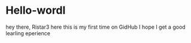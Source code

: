 # Hello-wordl
hey there, Ristar3 here
this is my first time on GidHub
I hope I get a good learling eperience
